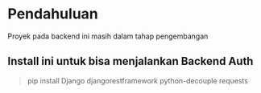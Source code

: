 # Pendahuluan
Proyek pada backend ini masih dalam tahap pengembangan
## Install ini untuk bisa menjalankan Backend Auth
> pip install Django djangorestframework python-decouple requests
